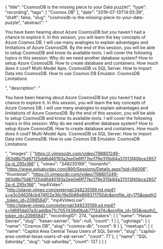 {
  "title": "CosmosDB is the missing piece to your Data puzzle!",
  "type": "recording",
  "tags": [
    "Cosmos DB"
  ],
  "date": "2019-07-13T14:05:39",
  "draft": false,
  "slug": "cosmosdb-is-the-missing-piece-to-your-data-puzzle",
  "abstract": "<p>You have been hearing about Azure CosmosDB but you haven't had a chance to explore it. In this session, you will learn the key concepts of Azure Cosmos DB. I will use many analogies to explain advantages and limitations of Azure CosmosDB. By the end of this session, you will be able to setup CosmosDB and know its available tools. I will cover the following topics in this session: Why do we need another database system? How to setup Azure CosmosDB. How to create database and containers. How much does it cost? Multi-Model Apis. CosmosDB vs SQL Server. How to Import Data into CosmosDB. How to use Cosmos DB Emulator. CosmosDB Limitations</p>",
  "description": "<p>You have been hearing about Azure CosmosDB but you haven't had a chance to explore it. In this session, you will learn the key concepts of Azure Cosmos DB. I will use many analogies to explain advantages and limitations of Azure CosmosDB. By the end of this session, you will be able to setup CosmosDB and know its available tools. I will cover the following topics in this session: Why do we need another database system? How to setup Azure CosmosDB. How to create database and containers. How much does it cost? Multi-Model Apis. CosmosDB vs SQL Server. How to Import Data into CosmosDB. How to use Cosmos DB Emulator. CosmosDB Limitations</p>",
  "images": [
    "https://i.vimeocdn.com/video/798801249-363d8b75d87125dd6d40193a2ee0e6ff77ecf79e315b84a37013f40bce28572a-d_295x166"
  ],
  "vimeo": "348235199",
  "moreinfo": "https://www.sqlsaturday.com/890/Sessions/Details.aspx?sid=94006",
  "thumbnail": "https://i.vimeocdn.com/video/798801249-363d8b75d87125dd6d40193a2ee0e6ff77ecf79e315b84a37013f40bce28572a-d_295x166",
  "mp4Video": "http://player.vimeo.com/external/348235199.hd.mp4?s=e3c0462f4cb474f02e36c19a5b86e868371750dc&profile_id=175&oauth2_token_id=20985841",
  "mp4VideoLow": "http://player.vimeo.com/external/348235199.sd.mp4?s=fd691da07a3caddbe71c7057439d0bab7712d74c&profile_id=165&oauth2_token_id=20985841",
  "recordingID": 274,
  "speakers": [
    {
      "name": "Hasan Savran",
      "slug": "hasan-savran",
      "bio": null,
      "count": 1
    }
  ],
  "ugtvtags": [
    {
      "name": "Cosmos DB",
      "slug": "cosmos-db",
      "count": 9
    }
  ],
  "meetups": [
    {
      "name": "Capitol Area Central Texas Users of SQL Server",
      "slug": "capitol-area-central-texas-users-of-sql-server",
      "count": 77
    },
    {
      "name": "SQL Saturday",
      "slug": "sql-saturday",
      "count": 127
    }
  ]
}